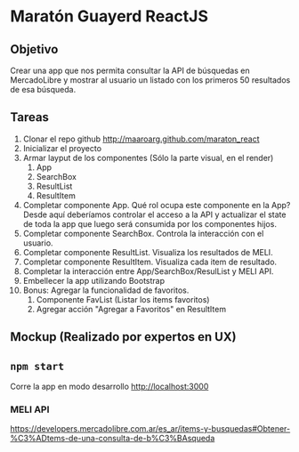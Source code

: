 # Maratón Guayerd ReactJS

## Objetivo

Crear una app que nos permita consultar la API de búsquedas en MercadoLibre y mostrar al usuario un listado con los primeros 50 resultados de esa búsqueda.

## Tareas

1. Clonar el repo github http://maaroarg.github.com/maraton_react
2. Inicializar el proyecto
3. Armar layput de los componentes (Sólo la parte visual, en el render)
   1. App
   2. SearchBox
   3. ResultList
   4. ResultItem
4. Completar componente App. Qué rol ocupa este componente en la App?
   Desde aquí deberíamos controlar el acceso a la API y actualizar el state de toda la app que luego será consumida por los componentes hijos.
5. Completar componente SearchBox. Controla la interacción con el usuario.
6. Completar componente ResultList. Visualiza los resultados de MELI.
7. Completar componente ResultItem. Visualiza cada item de resultado.
8. Completar la interacción entre App/SearchBox/ResulList y MELI API.
9. Embellecer la app utilizando Bootstrap
10. Bonus: Agregar la funcionalidad de favoritos.
    1. Componente FavList (Listar los items favoritos)
    2. Agregar acción "Agregar a Favoritos" en ResultItem

## Mockup (Realizado por expertos en UX)

<Imagen>

## `npm start`

Corre la app en modo desarrollo
[http://localhost:3000](http://localhost:3000)

### MELI API

https://developers.mercadolibre.com.ar/es_ar/items-y-busquedas#Obtener-%C3%ADtems-de-una-consulta-de-b%C3%BAsqueda
